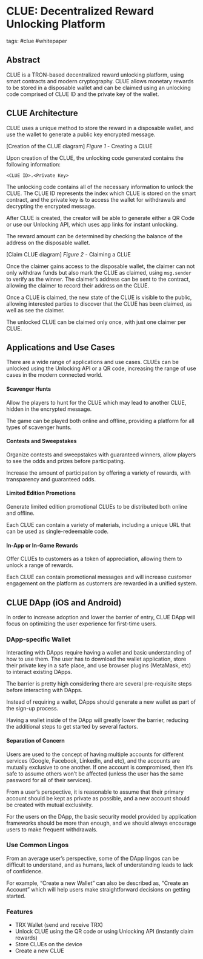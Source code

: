 # CLUE: Decentralized Reward Unlocking Platform
tags: #clue #whitepaper

## Abstract
CLUE is a TRON-based decentralized reward unlocking platform, using smart contracts and modern cryptography. CLUE allows monetary rewards to be stored in a disposable wallet and can be claimed using an unlocking code comprised of CLUE ID and the private key of the wallet.

## CLUE Architecture
CLUE uses a unique method to store the reward in a disposable wallet, and use the wallet to generate a public key encrypted message.

[Creation of the CLUE diagram]
*Figure 1* - Creating a CLUE

Upon creation of the CLUE, the unlocking code generated contains the following information:
```
<CLUE ID>.<Private Key>
```

The unlocking code contains all of the necessary information to unlock the CLUE. The CLUE ID represents the index which CLUE is stored on the smart contract, and the private key is to access the wallet for withdrawals and decrypting the encrypted message.

After CLUE is created, the creator will be able to generate either a QR Code or use our Unlocking API, which uses app links for instant unlocking.

The reward amount can be determined by checking the balance of the address on the disposable wallet. 

[Claim CLUE diagram]
*Figure 2* - Claiming a CLUE

Once the claimer gains access to the disposable wallet, the claimer can not only withdraw funds but also mark the CLUE as claimed, using  `msg.sender` to verify as the winner. The claimer’s address can be sent to the contract, allowing the claimer to record their address on the CLUE.

Once a CLUE is claimed, the new state of the CLUE is visible to the public, allowing interested parties to discover that the CLUE has been claimed, as well as see the claimer.

The unlocked CLUE can be claimed only once, with just one claimer per CLUE.

## Applications and Use Cases
There are a wide range of applications and use cases. CLUEs can be unlocked using the Unlocking API or a QR code, increasing the range of use cases in the modern connected world.

#### Scavenger Hunts
Allow the players to hunt for the CLUE which may lead to another CLUE, hidden in the encrypted message.

The game can be played both online and offline, providing a platform for all types of scavenger hunts.

#### Contests and Sweepstakes
Organize contests and sweepstakes with guaranteed winners, allow players to see the odds and prizes before participating.

Increase the amount of participation by offering a variety of rewards, with transparency and guaranteed odds.

#### Limited Edition Promotions
Generate limited edition promotional CLUEs to be distributed both online and offline.

Each CLUE can contain a variety of materials, including a unique URL that can be used as single-redeemable code.

#### In-App or In-Game Rewards
Offer CLUEs to customers as a token of appreciation, allowing them to unlock a range of rewards.

Each CLUE can contain promotional messages and will increase customer engagement on the platform as customers are rewarded in a unified system.

## CLUE DApp (iOS and Android)
In order to increase adoption and lower the barrier of entry, CLUE DApp will focus on optimizing the user experience for first-time users.

### DApp-specific Wallet
Interacting with DApps require having a wallet and basic understanding of how to use them. The user has to download the wallet application, store their private key in a safe place, and use browser plugins (MetaMask, etc) to interact existing DApps.

The barrier is pretty high considering there are several pre-requisite steps before interacting with DApps.

Instead of requiring a wallet, DApps should generate a new wallet as part of the sign-up process. 

Having a wallet inside of the DApp will greatly lower the barrier, reducing the additional steps to get started by several factors.

#### Separation of Concern
Users are used to the concept of having multiple accounts for different services (Google, Facebook, LinkedIn, and etc), and the accounts are mutually exclusive to one another. If one account is compromised, then it’s safe to assume others won’t be affected (unless the user has the same password for all of their services).

From a user’s perspective, it is reasonable to assume that their primary account should be kept as private as possible, and a new account should be created with mutual exclusivity.

For the users on the DApp, the basic security model provided by application frameworks should be more than enough, and we should always encourage users to make frequent withdrawals.

### Use Common Lingos
From an average user’s perspective, some of the DApp lingos can be difficult to understand, and as humans, lack of understanding leads to lack of confidence. 

For example, “Create a new Wallet” can also be described as, “Create an Account” which will help users make straightforward decisions on getting started.

### Features
  - TRX Wallet (send and receive TRX)
  - Unlock CLUE using the QR code or using Unlocking API (instantly claim rewards)
  - Store CLUEs on the device
  - Create a new CLUE
